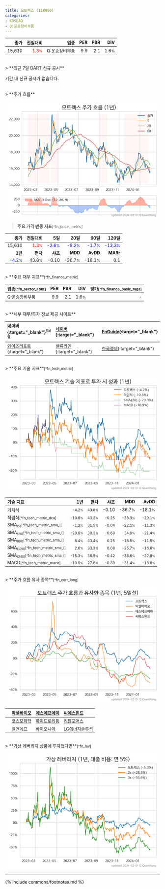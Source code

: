 ```yaml
---
title: 모트렉스 (118990)
categories:
- KOSDAQ
- Q:운송장비부품
---
```

| **종가** | **전일대비** | **업종** | **PER** | **PBR** | **DIV** |
| -------: | -----------: | -------: | ------: | ------: | ------: |
| 15,610 | <span style="color: red">1.3<small>%</small></span> | Q:운송장비부품 | 9.9 | 2.1 | 1.6<small>%</small> |

<!-- more -->

<br>
> **최근 7일 DART 신규 공시**<a id="dart"></a>


기간 내 신규 공시가 없습니다.

<br>
> **주가 흐름**<a id="price"></a>

![118990](/stock/images/118990.png)

> **주요 가격 변동 지표**<small>[^fn_price_metric]</small>

| **종가** | **전일대비** | **5일** | **20일** | **60일** | **120일** |
| -------: | -----------: | ------: | -------: | -------: | --------: |
| 15,610 | <span style="color: red">1.3<small>%</small></span> | <span style="color: blue">-2.6<small>%</small></span> | <span style="color: blue">-9.2<small>%</small></span> | <span style="color: blue">-1.7<small>%</small></span> | <span style="color: blue">-13.3<small>%</small></span> |
| **1년** | **편차** | **샤프** | **MDD** | **AvDD** | **MARr** |
| <span style="color: blue">-4.2<small>%</small></span> | 43.8<small>%</small> | -0.10 | -36.7<small>%</small> | -18.1<small>%</small> | 0.1 |

<br>
> **주요 재무 지표**<small>[^fn_finance_metric]</small>

| **업종**<small>[^fn_sector_abbr]</small> | **PER** | **PBR** | **DIV** | **평가**<small>[^fn_finance_basic_tags]</small> |
| :--------------------------------------- | ------: | ------: | ------: | ----------------------------------------------: |
| Q:운송장비부품 | 9.9 | 2.1 | 1.6<small>%</small> | - |

<br>
> **세부 재무/투자 정보 제공 사이트**

| [네이버](https://m.stock.naver.com/domestic/stock/118990/finance/summary){:target="_blank"}<sup><small>모바일</small></sup> | [네이버](https://finance.naver.com/item/coinfo.naver?code=118990){:target="_blank"} | [FnGuide](https://comp.fnguide.com/SVO2/ASP/SVD_Invest.asp?gicode=A118990&MenuYn=Y){:target="_blank"} |
| :----- | :--- | :--- |
| [와이즈리포트](https://comp.wisereport.co.kr/company/c1040001.aspx?cmp_cd=118990){:target="_blank"} | [밸류라인](https://www.valueline.co.kr/finance/summary/118990){:target="_blank"} | [한국경제](https://markets.hankyung.com/stock/118990/financial-summary){:target="_blank"} |

<br>
> **주요 기술 지표**<small>[^fn_tech_metric]</small>


![118990](/stock/images/118990_tech.png)

| **기술 지표** | **1년** | **편차** | **샤프** | **MDD** | **AvDD** |
| :------------ | ------: | -----------: | -------: | ------: | -------: |
| 거치식 | <small>-4.2<small>%</small></small> | <small>43.8<small>%</small></small> | </small>-0.10</small> | </small>-36.7<small>%</small></small> | </small>-18.1<small>%</small></small> |
| 적립식<small>[^fn_tech_metric_dca]</small> | <small>-10.8<small>%</small></small> | <small>43.2<small>%</small></small> | <small>-0.25</small> | <small>-38.3<small>%</small></small> | <small>-20.1<small>%</small></small> |
| SMA<small><sub>(5)</sub></small><small>[^fn_tech_metric_sma_i]</small> | <small>-1.2<small>%</small></small> | <small>31.5<small>%</small></small> | <small>-0.04</small> | <small>-22.1<small>%</small></small> | <small>-11.3<small>%</small></small> |
| SMA<small><sub>(20)</sub></small><small>[^fn_tech_metric_sma_i]</small> | <small>-20.8<small>%</small></small> | <small>30.2<small>%</small></small> | <small>-0.69</small> | <small>-34.0<small>%</small></small> | <small>-21.4<small>%</small></small> |
| SMA<small><sub>(60)</sub></small><small>[^fn_tech_metric_sma_i]</small> | <small>8.4<small>%</small></small> | <small>33.4<small>%</small></small> | <small>0.25</small> | <small>-18.5<small>%</small></small> | <small>-11.5<small>%</small></small> |
| SMA<small><sub>(120)</sub></small><small>[^fn_tech_metric_sma_i]</small> | <small>2.6<small>%</small></small> | <small>33.3<small>%</small></small> | <small>0.08</small> | <small>-25.7<small>%</small></small> | <small>-16.6<small>%</small></small> |
| SMA<small><sub>(240)</sub></small><small>[^fn_tech_metric_sma_i]</small> | <small>-15.3<small>%</small></small> | <small>36.5<small>%</small></small> | <small>-0.42</small> | <small>-38.6<small>%</small></small> | <small>-22.8<small>%</small></small> |
| MACD<small>[^fn_tech_metric_macd]</small> | <small>-10.9<small>%</small></small> | <small>27.6<small>%</small></small> | <small>-0.39</small> | <small>-31.4<small>%</small></small> | <small>-18.8<small>%</small></small> |

<br>
> **주가 흐름 유사 종목**<a id="corr"></a><small>[^fn_corr_long]</small>

![118990](/stock/images/118990_corr.png)

|    | [박셀바이오](/323990/) | [에스에프에이](/056190/) | [씨에스윈드](/112610/) |
| :- | :------------------------------------- | :------------------------------------- | :--------------------------------------|
|    | [코스모화학](/005420/) | [하이드로리튬](/101670/) | [리튬포어스](/073570/) |
|    | [엘앤에프](/066970/) | [바이오니아](/064550/) | [LG에너지솔루션](/373220/) |

<br>
> **가상 레버리지 상품에 투자했다면**<a id="2x"></a><small>[^fn_lev]</small>

![118990](/stock/images/118990_2x.png)

---
{% include commons/footnotes.md %}